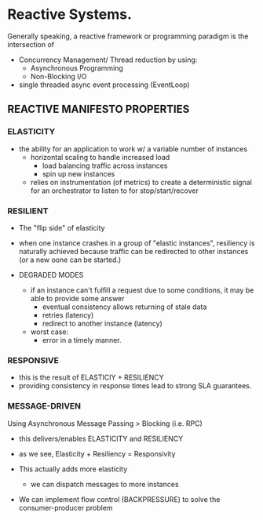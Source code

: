 # Reactive Systems. 
Generally speaking, a reactive framework or programming paradigm is the intersection of
- Concurrency Management/ Thread reduction by using:
    - Asynchronous Programming
    - Non-Blocking I/O
- single threaded async event processing (EventLoop)

## REACTIVE MANIFESTO PROPERTIES
### ELASTICITY
- the ability for an application to work w/ a variable number of instances
    - horizontal scaling to handle increased load
        - load balancing traffic across instances
        - spin up new instances
    - relies on instrumentation (of metrics) to create a deterministic signal for
    an orchestrator to listen to for stop/start/recover
    
### RESILIENT
- The "flip side" of elasticity
- when one instance crashes in a group of "elastic instances", resiliency is
naturally achieved because traffic can be redirected to other instances (or a new oone
can be started.)

- DEGRADED MODES
    - if an instance can't fulfill a request due to some conditions, it may be able to 
    provide some answer 
        - eventual consistency allows returning of stale data
        - retries (latency)
        - redirect to another instance (latency)
    - worst case:
        - error in a timely manner. 
        
### RESPONSIVE
- this is the result of ELASTICIY + RESILIENCY
- providing consistency in response times lead to strong SLA guarantees. 

### MESSAGE-DRIVEN
Using Asynchronous Message Passing > Blocking (i.e. RPC)
- this delivers/enables ELASTICITY and RESILIENCY
- as we see, Elasticity + Resiliency = Responsivity

- This actually adds more elasticity
    - we can dispatch messages to more instances
- We can implement flow control (BACKPRESSURE) to solve the consumer-producer problem